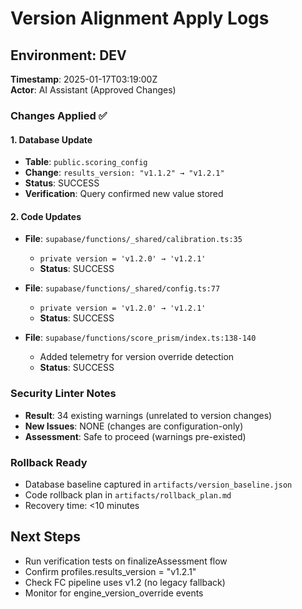 # Version Alignment Apply Logs

## Environment: DEV
**Timestamp**: 2025-01-17T03:19:00Z  
**Actor**: AI Assistant (Approved Changes)

### Changes Applied ✅

#### 1. Database Update
- **Table**: `public.scoring_config`
- **Change**: `results_version: "v1.1.2" → "v1.2.1"`
- **Status**: SUCCESS
- **Verification**: Query confirmed new value stored

#### 2. Code Updates
- **File**: `supabase/functions/_shared/calibration.ts:35`
  - `private version = 'v1.2.0' → 'v1.2.1'`
  - **Status**: SUCCESS

- **File**: `supabase/functions/_shared/config.ts:77`  
  - `private version = 'v1.2.0' → 'v1.2.1'`
  - **Status**: SUCCESS

- **File**: `supabase/functions/score_prism/index.ts:138-140`
  - Added telemetry for version override detection
  - **Status**: SUCCESS

### Security Linter Notes
- **Result**: 34 existing warnings (unrelated to version changes)
- **New Issues**: NONE (changes are configuration-only)
- **Assessment**: Safe to proceed (warnings pre-existed)

### Rollback Ready
- Database baseline captured in `artifacts/version_baseline.json`
- Code rollback plan in `artifacts/rollback_plan.md`
- Recovery time: <10 minutes

## Next Steps
- Run verification tests on finalizeAssessment flow
- Confirm profiles.results_version = "v1.2.1" 
- Check FC pipeline uses v1.2 (no legacy fallback)
- Monitor for engine_version_override events